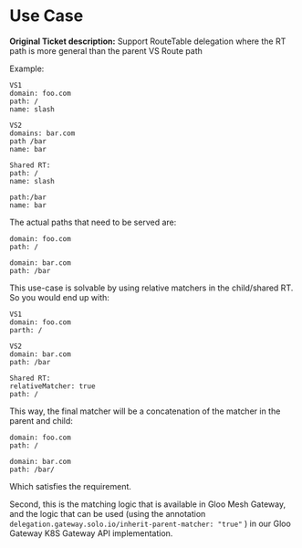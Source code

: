 # Use Case


__Original Ticket description:__ Support RouteTable delegation where the RT path is more general than the parent VS Route path 

Example:

```
VS1
domain: foo.com
path: /
name: slash

VS2
domains: bar.com
path /bar
name: bar

Shared RT:
path: /
name: slash

path:/bar
name: bar
```

The actual paths that need to be served are:

```
domain: foo.com
path: /

domain: bar.com
path: /bar
```

This use-case is solvable by using relative matchers in the child/shared RT. So you would end up with:

```
VS1
domain: foo.com
parth: /

VS2
domain: bar.com
path: /bar

Shared RT:
relativeMatcher: true
path: /
```

This way, the final matcher will be a concatenation of the matcher in the parent and child:

```
domain: foo.com
path: /

domain: bar.com
path: /bar/
```

Which satisfies the requirement.

Second, this is the matching logic that is available in Gloo Mesh Gateway, and the logic that can be used (using the annotation `delegation.gateway.solo.io/inherit-parent-matcher: "true"` ) in our Gloo Gateway K8S Gateway API implementation.
